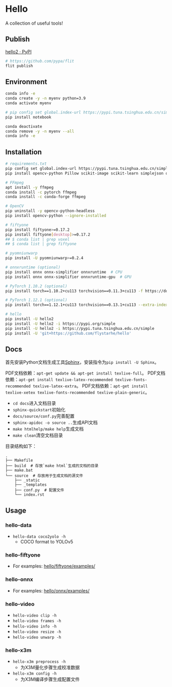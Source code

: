# Hello
A collection of useful tools!

## Publish
[hello2 · PyPI](https://pypi.org/project/hello2/)
```sh
# https://github.com/pypa/flit
flit publish
```

## Environment
```sh
conda info -e
conda create -y -n myenv python=3.9
conda activate myenv

# pip config set global.index-url https://pypi.tuna.tsinghua.edu.cn/simple
pip install notebook

conda deactivate
conda remove -y -n myenv --all
conda info -e
```

## Installation
```sh
# requirements.txt
pip config set global.index-url https://pypi.tuna.tsinghua.edu.cn/simple
pip install opencv-python Pillow scikit-image scikit-learn simplejson onnx prettytable

# FFmpeg
apt install -y ffmpeg
conda install -c pytorch ffmpeg
conda install -c conda-forge ffmpeg

# OpenCV
pip uninstall -y opencv-python-headless
pip install opencv-python --ignore-installed

# fiftyone
pip install fiftyone>=0.17.2
pip install fiftyone[desktop]>=0.17.2
## $ conda list | grep voxel
## $ conda list | grep fiftyone

# pyomniunwarp
pip install -U pyomniunwarp>=0.2.4

# onnxruntime (optional)
pip install onnx onnx-simplifier onnxruntime  # CPU
pip install onnx onnx-simplifier onnxruntime-gpu  # GPU

# PyTorch 1.10.2 (optional)
pip install torch==1.10.2+cu113 torchvision==0.11.3+cu113 -f https://download.pytorch.org/whl/torch_stable.html

# PyTorch 1.12.1 (optional)
pip install torch==1.12.1+cu113 torchvision==0.13.1+cu113 --extra-index-url https://download.pytorch.org/whl/cu113

# hello
pip install -U hello2
pip install -U hello2 -i https://pypi.org/simple
pip install -U hello2 -i https://pypi.tuna.tsinghua.edu.cn/simple
pip install -U 'git+https://github.com/flystarhe/hello'
```

## Docs
首先安装Python文档生成工具[Sphinx](https://www.sphinx-doc.org/en/master/)，安装指令为`pip install -U Sphinx`。

PDF文档依赖：`apt-get update && apt-get install texlive-full`。
PDF文档依赖：`apt-get install texlive-latex-recommended texlive-fonts-recommended texlive-latex-extra`。
PDF文档依赖：`apt-get install texlive-xetex texlive-fonts-recommended texlive-plain-generic`。

- `cd docs`进入文档目录
- `sphinx-quickstart`初始化
- `docs/source/conf.py`完善配置
- `sphinx-apidoc -o source ..`生成API文档
- `make htmlhelp/make help`生成文档
- `make clean`清空文档目录

目录结构如下：
```textile
.
├── Makefile
├── build  # 存放`make html`生成的文档的目录
├── make.bat
└── source  # 存放用于生成文档的源文件
    ├── _static
    ├── _templates
    ├── conf.py  # 配置文件
    └── index.rst
```

## Usage

### hello-data
- `hello-data coco2yolo -h`
    - COCO format to YOLOv5

### hello-fiftyone
- For examples: [hello/fiftyone/examples/](https://github.com/flystarhe/hello/blob/main/hello/fiftyone/examples)

### hello-onnx
- For examples: [hello/onnx/examples/](https://github.com/flystarhe/hello/tree/main/hello/onnx/examples)

### hello-video
- `hello-video clip -h`
- `hello-video frames -h`
- `hello-video info -h`
- `hello-video resize -h`
- `hello-video unwarp -h`

### hello-x3m
- `hello-x3m preprocess -h`
    - 为X3M量化步骤生成校准数据
- `hello-x3m config -h`
    - 为X3M编译步骤生成配置文件
